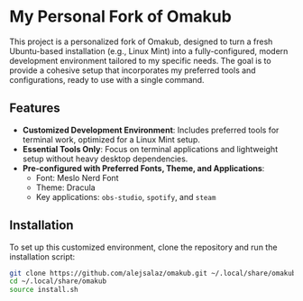 # My Personal Fork of Omakub

This project is a personalized fork of Omakub, designed to turn a fresh Ubuntu-based installation (e.g., Linux Mint) into a fully-configured, modern development environment tailored to my specific needs. The goal is to provide a cohesive setup that incorporates my preferred tools and configurations, ready to use with a single command.

## Features

- **Customized Development Environment**: Includes preferred tools for terminal work, optimized for a Linux Mint setup.
- **Essential Tools Only**: Focus on terminal applications and lightweight setup without heavy desktop dependencies.
- **Pre-configured with Preferred Fonts, Theme, and Applications**:
  - Font: Meslo Nerd Font
  - Theme: Dracula
  - Key applications: `obs-studio`, `spotify`, and `steam`

## Installation

To set up this customized environment, clone the repository and run the installation script:

```bash
git clone https://github.com/alejsalaz/omakub.git ~/.local/share/omakub
cd ~/.local/share/omakub
source install.sh
